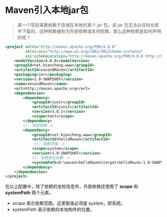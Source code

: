 # Maven引入本地jar包

> 某一个项目需要依赖于存储在本地的某个 jar 包，该 jar 包无法从任何仓库中下载的，这种依赖被称为外部依赖或本地依赖。那么这种依赖是如何声明的呢？

```xml
<project xmlns="http://maven.apache.org/POM/4.0.0" 
         xmlns:xsi="http://www.w3.org/2001/XMLSchema-instance"
         xsi:schemaLocation="http://maven.apache.org/POM/4.0.0 http://maven.apache.org/maven-v4_0_0.xsd">
    <modelVersion>4.0.0</modelVersion>
    <groupId>net.biancheng.www</groupId>
    <artifactId>secondMaven</artifactId>
    <packaging>jar</packaging>
    <version>1.0-SNAPSHOT</version>
    <name>secondMaven</name>
    <url>http://maven.apache.org</url>
    <dependencies>
        <dependency>
            <groupId>junit</groupId>
            <artifactId>junit</artifactId>
            <version>3.8.1</version>
            <scope>test</scope>
        </dependency>
        <!--外部依赖-->
        <dependency>
            <groupId>net.biancheng.www</groupId>
            <artifactId>helloMaven</artifactId>
             <!--依赖范围-->
            <scope>system</scope>
            <version>1.0-SNAPSHOT</version>
            <!--依赖所在位置-->
            <systemPath>D:\maven\helloMaven\target\helloMaven-1.0-SNAPSHOT.jar</systemPath>
        </dependency>
    </dependencies>
</project>
```

在以上配置中，除了依赖的坐标信息外，外部依赖还使用了 **scope** 和 **systemPath** 两个元素。

- scope 表示依赖范围，这里取值必须是 system，即系统。
- systemPath 表示依赖的本地构件的位置。


